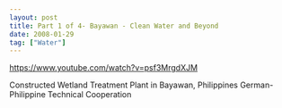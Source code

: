 ```yaml
---
layout: post
title: Part 1 of 4- Bayawan - Clean Water and Beyond
date: 2008-01-29
tag: ["Water"]
---
```


https://www.youtube.com/watch?v=psf3MrgdXJM  

Constructed Wetland Treatment Plant in Bayawan, Philippines German-Philippine Technical Cooperation 
